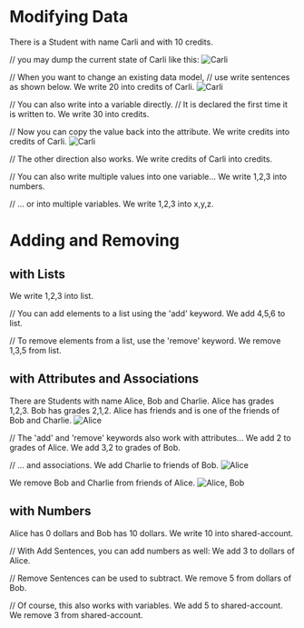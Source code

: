 # Modifying Data

There is a Student with name Carli and with 10 credits.

// you may dump the current state of Carli like this:
![Carli](step1.svg)

// When you want to change an existing data model,
// use write sentences as shown below.
We write 20 into credits of Carli.
![Carli](step2.svg)

// You can also write into a variable directly.
// It is declared the first time it is written to.
We write 30 into credits.

// Now you can copy the value back into the attribute.
We write credits into credits of Carli.
![Carli](step3.svg)

// The other direction also works.
We write credits of Carli into credits.

// You can also write multiple values into one variable...
We write 1,2,3 into numbers.

// ... or into multiple variables.
We write 1,2,3 into x,y,z.

# Adding and Removing

## with Lists

We write 1,2,3 into list.

// You can add elements to a list using the 'add' keyword.
We add 4,5,6 to list.

// To remove elements from a list, use the 'remove' keyword.
We remove 1,3,5 from list.

## with Attributes and Associations

There are Students with name Alice, Bob and Charlie.
Alice has grades 1,2,3.
Bob has grades 2,1,2.
Alice has friends and is one of the friends of Bob and Charlie.
![Alice](step4.svg)

// The 'add' and 'remove' keywords also work with attributes...
We add 2 to grades of Alice.
We add 3,2 to grades of Bob.

// ... and associations.
We add Charlie to friends of Bob.
![Alice](step5.svg)

We remove Bob and Charlie from friends of Alice.
![Alice, Bob](step6.svg)

## with Numbers

Alice has 0 dollars and Bob has 10 dollars.
We write 10 into shared-account.

// With Add Sentences, you can add numbers as well:
We add 3 to dollars of Alice.

// Remove Sentences can be used to subtract.
We remove 5 from dollars of Bob.

// Of course, this also works with variables.
We add 5 to shared-account.
We remove 3 from shared-account.
